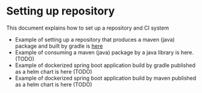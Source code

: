 # Setting up repository

This document explains how to set up a repository and CI system

* Example of setting up a repository that produces a maven (java) package and built by gradle is [here](ExampleMavenPackageByGradleBuild.md)
* Example of consuming a maven (java) package by a java library is here. (TODO)
* Example of dockerized spring boot application build by gradle published as a helm chart is here (TODO)
* Example of dockerized spring boot application build by maven published as a helm chart is here (TODO)
